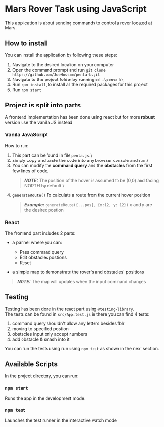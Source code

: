 # Mars Rover Task using JavaScript

This application is about sending commands to control a rover located at Mars.

## How to install

You can install the application by following these steps:

1. Navigate to the desired location on your computer
2. Open the command prompt and run `git clone https://github.com/JoeHossam/penta-b.git`
3. Navigate to the project folder by running `cd .\penta-b\`
4. Run `npm install`, to install all the required packages for this project
5. Run `npm start`

## Project is split into parts

A frontend implementation has been done using react but for more **robust** version use the vanilla JS instead

### Vanila JavaScript

How to run:

1. This part can be found in file `penta.js`.\
2. simply copy and paste the code into any browser console and run.\
3. You can modify the **command query** and the **obstacles** from the first few lines of code.
    > **_NOTE:_** The position of the hover is assumed to be (0,0) and facing NORTH by default.\
4. `generateRoute()` To calculate a route from the current hover position
    > **_Example:_** `generateRoute({...pos}, {x:12, y: 12})` x and y are the desired postion

### React

The frontend part includes 2 parts:

-   a pannel where you can:

    -   Pass command query
    -   Edit obstacles postions
    -   Reset

-   a simple map to demonstrate the rover's and obstacles' positions

> **_NOTE:_** The map will updates when the input command changes

## Testing

Testing has been done in the react part using `@testing-library`.\
The tests can be found in `src/App.test.js` in there you can find 4 tests:

1. command query shouldn't allow any letters besides fblr
2. moving to specified postion
3. obstacles input only accept numbers
4. add obstacle & smash into it

You can run the tests using run using `npm test` as shown in the next section.

## Available Scripts

In the project directory, you can run:

### `npm start`

Runs the app in the development mode.

### `npm test`

Launches the test runner in the interactive watch mode.
